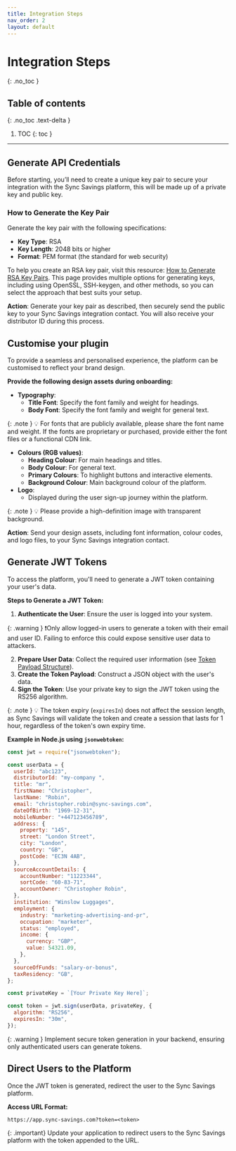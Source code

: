 ```yaml
---
title: Integration Steps
nav_order: 2
layout: default
---
```


# Integration Steps

{: .no_toc }


## Table of contents

{: .no_toc .text-delta }

1. TOC
{: toc }

---

## Generate API Credentials

Before starting, you’ll need to create a unique key pair to secure your integration with the Sync Savings platform, this will be made up of a private key and public key.

### How to Generate the Key Pair

Generate the key pair with the following specifications:

- **Key Type**: RSA
- **Key Length**: 2048 bits or higher
- **Format**: PEM format (the standard for web security)

To help you create an RSA key pair, visit this resource: [How to Generate RSA Key Pairs](https://www.ssh.com/academy/ssh/keygen#how-to-generate-rsa-keys). This page provides multiple options for generating keys, including using OpenSSL, SSH-keygen, and other methods, so you can select the approach that best suits your setup.

**Action**: Generate your key pair as described, then securely send the public key to your Sync Savings integration contact. You will also receive your distributor ID during this process.

## Customise your plugin

To provide a seamless and personalised experience, the platform can be customised to reflect your brand design.

**Provide the following design assets during onboarding:**

- **Typography**:
  - **Title Font**: Specify the font family and weight for headings.
  - **Body Font**: Specify the font family and weight for general text.

{: .note }
💡 For fonts that are publicly available, please share the font name and weight. If the fonts are proprietary or purchased, provide either the font files or a functional CDN link.

- **Colours (RGB values)**:
  - **Heading Colour**: For main headings and titles.
  - **Body Colour**: For general text.
  - **Primary Colours**: To highlight buttons and interactive elements.
  - **Background Colour**: Main background colour of the platform.
- **Logo**:
  - Displayed during the user sign-up journey within the platform.

{: .note }
💡 Please provide a high-definition image with transparent background.

**Action**: Send your design assets, including font information, colour codes, and logo files, to your Sync Savings integration contact.

## Generate JWT Tokens

To access the platform, you'll need to generate a JWT token containing your user's data.

**Steps to Generate a JWT Token:**

1. **Authenticate the User**: Ensure the user is logged into your system.

{: .warning }
❗Only allow logged-in users to generate a token with their email and user ID. Failing to enforce this could expose sensitive user data to attackers.

2. **Prepare User Data**: Collect the required user information (see [Token Payload Structure](https://www.notion.so/Integration-Guide-112f377f98a380028f7bd14ff0413d99?pvs=21)).
3. **Create the Token Payload**: Construct a JSON object with the user's data.
4. **Sign the Token**: Use your private key to sign the JWT token using the RS256 algorithm.

{: .note }
💡 The token expiry (`expiresIn`) does not affect the session length, as Sync Savings will validate the token and create a session that lasts for 1 hour, regardless of the token's own expiry time.

**Example in Node.js using `jsonwebtoken`:**

```js
const jwt = require("jsonwebtoken");

const userData = {
  userId: "abc123",
  distributorId: "my-company ",
  title: "mr",
  firstName: "Christopher",
  lastName: "Robin",
  email: "christopher.robin@sync-savings.com",
  dateOfBirth: "1969-12-31",
  mobileNumber: "+447123456789",
  address: {
    property: "145",
    street: "London Street",
    city: "London",
    country: "GB",
    postCode: "EC3N 4AB",
  },
  sourceAccountDetails: {
    accountNumber: "11223344",
    sortCode: "60-83-71",
    accountOwner: "Christopher Robin",
  },
  institution: "Winslow Luggages",
  employment: {
    industry: "marketing-advertising-and-pr",
    occupation: "marketer",
    status: "employed",
    income: {
      currency: "GBP",
      value: 54321.09,
    },
  },
  sourceOfFunds: "salary-or-bonus",
  taxResidency: "GB",
};

const privateKey = `[Your Private Key Here]`;

const token = jwt.sign(userData, privateKey, {
  algorithm: "RS256",
  expiresIn: "30m",
});
```

{: .warning }
Implement secure token generation in your backend, ensuring only authenticated users can generate tokens.

## Direct Users to the Platform

Once the JWT token is generated, redirect the user to the Sync Savings platform.

**Access URL Format:**

```
https://app.sync-savings.com?token=<token>
```

{: .important}
Update your application to redirect users to the Sync Savings platform with the token appended to the URL.

